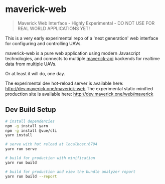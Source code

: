 # maverick-web

> Maverick Web Interface - Highly Experimental - DO NOT USE FOR REAL WORLD APPLICATIONS YET!

This is a very early experimental repo of a 'next generation' web interface for configuring and controlling UAVs.

maverick-web is a pure web application using modern Javascript technologies, and connects to multiple [maverick-api](https://github.com/goodrobots/maverick-api) backends for realtime data from multiple UAVs.

Or at least it will do, one day.

The experimental dev hot-reload server is available here: http://dev.maverick.one/maverick-web
The experimental static minified production site is available here: http://dev.maverick.one/web/maverick

## Dev Build Setup

``` bash
# install dependencies
npm -g install yarn
npm -g install @vue/cli
yarn install

# serve with hot reload at localhost:6794
yarn run serve

# build for production with minification
yarn run build

# build for production and view the bundle analyzer report
yarn run build --report
```
